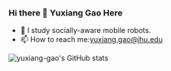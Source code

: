### Hi there 👋 Yuxiang Gao Here
- 🤖 I study socially-aware mobile robots.
- 📫 How to reach me:[yuxiang.gao@jhu.edu](mailto:yuxiang.gao@jhu.edu)


![yuxiang-gao's GitHub stats](https://github-readme-stats.vercel.app/api?username=yuxiang-gao&show_icons=true&theme=cobalt)

<!--
**yuxiang-gao/yuxiang-gao** is a ✨ _special_ ✨ repository because its `README.md` (this file) appears on your GitHub profile.

Here are some ideas to get you started:

- 🔭 I’m currently working on ...
- 🌱 I’m currently learning ...
- 👯 I’m looking to collaborate on ...
- 🤔 I’m looking for help with ...
- 💬 Ask me about ...
- 📫 How to reach me: ...
- 😄 Pronouns: ...
- ⚡ Fun fact: ...
-->
